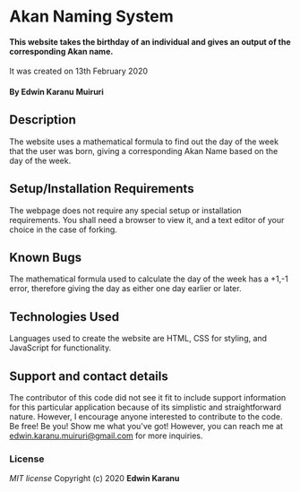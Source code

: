 # Akan Naming System
#### This website takes the birthday of an individual and gives an output of the corresponding Akan name.
It was created on 13th February 2020

#### By **Edwin Karanu Muiruri**

## Description
The website uses a mathematical formula to find out the day of the week that the user was born, giving a corresponding
Akan Name based on the day of the week.

## Setup/Installation Requirements
The webpage does not require any special setup or installation requirements.
You shall need a browser to view it, and a text editor of your choice in the case of forking.

## Known Bugs
The mathematical formula used to calculate the day of the week has a +1,-1 error, therefore giving the day as either 
one day earlier or later.

## Technologies Used
 Languages used to create the website are HTML, CSS for styling, and JavaScript for functionality.
## Support and contact details
The contributor of this code did not see it fit to include support information for this particular application because of its simplistic and straightforward nature.
However, I encourage anyone interested to contribute to the code. Be free! Be you! Show me what you've got! However, you can reach
me at edwin.karanu.muiruri@gmail.com for more inquiries.
### License
*MIT license*
Copyright (c) 2020 **Edwin Karanu** 
